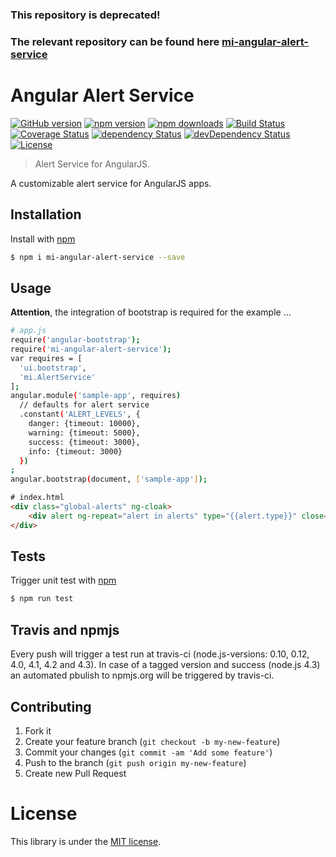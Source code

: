 ### This repository is deprecated!

### The relevant repository can be found here [mi-angular-alert-service](https://github.com/movingimage-evp/mi-angular-alert-service)

# Angular Alert Service

[![GitHub version](https://badge.fury.io/gh/movingimage24%2Fmi-angular-alert-service.svg)](http://badge.fury.io/gh/movingimage24%2Fmi-angular-alert-service)
[![npm version](https://img.shields.io/npm/v/mi-angular-alert-service.svg)](https://www.npmjs.com/package/mi-angular-alert-service)
[![npm downloads](https://img.shields.io/npm/dm/mi-angular-alert-service.svg)](https://www.npmjs.com/package/mi-angular-alert-service)
[![Build Status](https://img.shields.io/travis/MovingImage24/mi-angular-alert-service.svg)](https://travis-ci.org/MovingImage24/mi-angular-alert-service)
[![Coverage Status](https://coveralls.io/repos/MovingImage24/mi-angular-alert-service/badge.svg?branch=master&service=github)](https://coveralls.io/github/MovingImage24/mi-angular-alert-service?branch=master)
[![dependency Status](https://david-dm.org/MovingImage24/mi-angular-alert-service/status.svg)](https://david-dm.org/MovingImage24/mi-angular-alert-service#info=dependencies)
[![devDependency Status](https://david-dm.org/MovingImage24/mi-angular-alert-service/dev-status.svg)](https://david-dm.org/MovingImage24/mi-angular-alert-service#info=devDependencies)
[![License](https://img.shields.io/github/license/MovingImage24/mi-angular-alert-service.svg)](https://github.com/MovingImage24/mi-angular-alert-service/blob/master/LICENSE)

> Alert Service for AngularJS.

A customizable alert service for AngularJS apps. 


## Installation

Install with [npm](https://www.npmjs.com/)

```sh
$ npm i mi-angular-alert-service --save
```


## Usage

**Attention**, the integration of bootstrap is required for the example ...


```sh
# app.js
require('angular-bootstrap');
require('mi-angular-alert-service');
var requires = [
  'ui.bootstrap',
  'mi.AlertService'
];
angular.module('sample-app', requires)
  // defaults for alert service
  .constant('ALERT_LEVELS', {
    danger: {timeout: 10000},
    warning: {timeout: 5000},
    success: {timeout: 3000},
    info: {timeout: 3000}
  })
;
angular.bootstrap(document, ['sample-app']);
```

```html
# index.html
<div class="global-alerts" ng-cloak>
    <div alert ng-repeat="alert in alerts" type="{{alert.type}}" close="alert.close()">{{alert.msg}}</div>
</div>
```


## Tests

Trigger unit test with [npm](https://www.npmjs.com/)

```sh
$ npm run test
```


## Travis and npmjs

Every push will trigger a test run at travis-ci (node.js-versions: 0.10, 0.12, 4.0, 4.1, 4.2 and 4.3). In case of a 
tagged version and success (node.js 4.3) an automated pbulish to npmjs.org will be triggered by travis-ci.


## Contributing

1. Fork it
2. Create your feature branch (`git checkout -b my-new-feature`)
3. Commit your changes (`git commit -am 'Add some feature'`)
4. Push to the branch (`git push origin my-new-feature`)
5. Create new Pull Request


# License

This library is under the [MIT license](https://github.com/MovingImage24/mi-angular-alert-service/blob/master/LICENSE).
